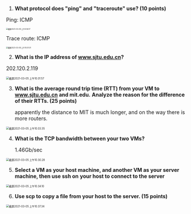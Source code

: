 1. **What protocol does "ping" and "traceroute" use? (10 points)**

Ping: ICMP

<img src="/Users/luyifan/Library/Application Support/typora-user-images/截屏2021-03-05 上午9.58.17.jpg" alt="截屏2021-03-05 上午9.58.17" style="zoom:33%;" />

Trace route: ICMP

<img src="/Users/luyifan/Library/Application Support/typora-user-images/截屏2021-03-05 上午10.01.01.jpg" alt="截屏2021-03-05 上午10.01.01" style="zoom:33%;" />



2. **What is the IP address of www.sjtu.edu.cn?** 

202.120.2.119

<img src="/Users/luyifan/Library/Application Support/typora-user-images/截屏2021-03-05 上午10.01.57.jpg" alt="截屏2021-03-05 上午10.01.57" style="zoom:50%;" />

3. **What is the average round trip time (RTT) from your VM to www.sjtu.edu.cn and mit.edu.**
   **Analyze the reason for the difference of their RTTs. (25 points)**

   apparently the distance to MIT is much longer, and on the way there is more routers.

<img src="/Users/luyifan/Library/Application Support/typora-user-images/截屏2021-03-05 上午10.03.35.jpg" alt="截屏2021-03-05 上午10.03.35" style="zoom:50%;" />

4. **What is the TCP bandwidth between your two VMs?** 

   1.46Gb/sec

<img src="/Users/luyifan/Library/Application Support/typora-user-images/截屏2021-03-05 上午10.30.28.jpg" alt="截屏2021-03-05 上午10.30.28" style="zoom:50%;" />

5. **Select a VM as your host machine, and another VM as your server machine, then use ssh on**
   **your host to connect to the server**

<img src="/Users/luyifan/Library/Application Support/typora-user-images/截屏2021-03-05 上午10.34.10.jpg" alt="截屏2021-03-05 上午10.34.10" style="zoom:50%;" />

6. **Use scp to copy a file from your host to the server. (15 points)**

<img src="/Users/luyifan/Library/Application Support/typora-user-images/截屏2021-03-05 上午10.37.34.jpg" alt="截屏2021-03-05 上午10.37.34" style="zoom:50%;" />